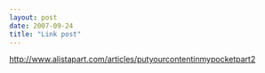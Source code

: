 ```yaml
---
layout: post
date: 2007-09-24
title: "Link post"
---
```

<http://www.alistapart.com/articles/putyourcontentinmypocketpart2>

